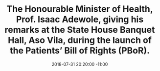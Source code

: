 ---
title: The Honourable Minister of Health, Prof. Isaac Adewole, giving his remarks at the State House Banquet Hall, Aso Vila, during the launch of the Patients’ Bill of Rights (PBoR).
date: 2018-07-31 20:20:00 -11:00
image: "/uploads/pbor.7.jpg"
dimension: 1012x675
---